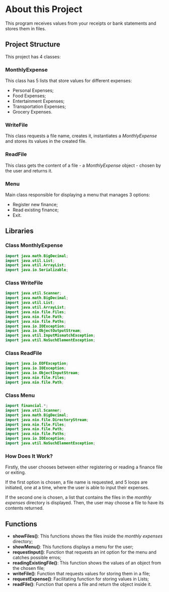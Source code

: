 # **About this Project**

This program receives values from your receipts or bank statements and stores them in files.

## **Project Structure**

This project has 4 classes:

### **MonthlyExpense**

This class has 5 lists that store values for different expenses:

- Personal Expenses;
- Food Expenses;
- Entertainment Expenses;
- Transportation Expenses;
- Grocery Expenses.

### **WriteFile**

This class requests a file name, creates it, instantiates a *MonthlyExpense* and stores its values in the created file.

### **ReadFile**

This class gets the content of a file - a *MonthlyExpense* object - chosen by the user and returns it.

### **Menu**

Main class responsible for displaying a menu that manages 3 options:

- Register new finance;
- Read existing finance;
- Exit.

## **Libraries**

### **Class MonthlyExpense**

```java
import java.math.BigDecimal;
import java.util.List;
import java.util.ArrayList;
import java.io.Serializable;
```

### **Class WriteFile**

```java
import java.util.Scanner;
import java.math.BigDecimal;
import java.util.List;
import java.util.ArrayList;
import java.nio.file.Files;
import java.nio.file.Path;
import java.nio.file.Paths;
import java.io.IOException; 
import java.io.ObjectOutputStream;
import java.util.InputMismatchException;
import java.util.NoSuchElementException;
```

### **Class ReadFile**

```java
import java.io.EOFException;  
import java.io.IOException;
import java.io.ObjectInputStream;
import java.nio.file.Files;
import java.nio.file.Path;
```

### **Class Menu**

```java
import financial.*;
import java.util.Scanner;
import java.math.BigDecimal;
import java.nio.file.DirectoryStream;
import java.nio.file.Files;
import java.nio.file.Path;
import java.nio.file.Paths;
import java.io.IOException;
import java.util.NoSuchElementException;
```

### **How Does It Work?**

Firstly, the user chooses between either registering or reading a finance file or exiting. 

If the first option is chosen, a file name is requested, and 5 loops are initiated, one at a time, where the user is able to input their expenses.

If the second one is chosen, a list that contains the files in the *monthly expenses* directory is displayed. Then, the user may choose a file to have its contents returned.

## **Functions**

- **showFiles()**: This functions shows the files inside the *monthly expenses* directory;
- **showMenu()**: This functions displays a menu for the user;
- **requestInput()**: Function that requests an int option for the menu and catches possible erros;
- **readingExistingFile()**: This function shows the values of an object from the chosen file;
- **writeFile()**: Function that requests values for storing them in a file;
- **requestExpense()**: Facilitating function for storing values in Lists;
- **readFile()**: Function that opens a file and return the object inside it.